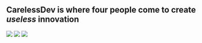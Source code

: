 ## CarelessDev is where four people come to create *useless* innovation

![](https://media0.giphy.com/media/Ju7l5y9osyymQ/200.gif)
![](https://media0.giphy.com/media/Ju7l5y9osyymQ/200.gif)
![](https://media0.giphy.com/media/Ju7l5y9osyymQ/200.gif)
